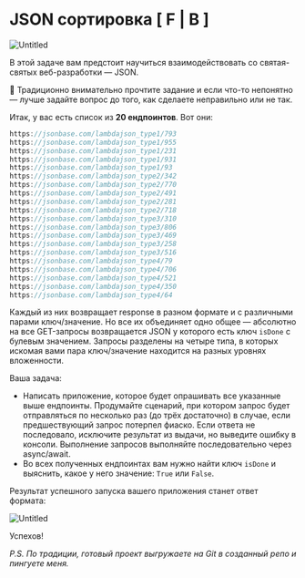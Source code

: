 # JSON сортировка [ F | B ]

![Untitled](https://s3-us-west-2.amazonaws.com/secure.notion-static.com/cb85bf60-196a-4333-832e-3bec1fc93aa9/Untitled.png)

В этой задаче вам предстоит научиться взаимодействовать со святая-святых веб-разработки — JSON. 

<aside>
🙏 Традиционно внимательно прочтите задание и если что-то непонятно — лучше задайте вопрос до того, как сделаете неправильно или не так.

</aside>

Итак, у вас есть список из **20 ендпоинтов**. Вот они:

```jsx
https://jsonbase.com/lambdajson_type1/793
https://jsonbase.com/lambdajson_type1/955
https://jsonbase.com/lambdajson_type1/231
https://jsonbase.com/lambdajson_type1/931
https://jsonbase.com/lambdajson_type1/93
https://jsonbase.com/lambdajson_type2/342
https://jsonbase.com/lambdajson_type2/770
https://jsonbase.com/lambdajson_type2/491
https://jsonbase.com/lambdajson_type2/281
https://jsonbase.com/lambdajson_type2/718
https://jsonbase.com/lambdajson_type3/310
https://jsonbase.com/lambdajson_type3/806
https://jsonbase.com/lambdajson_type3/469
https://jsonbase.com/lambdajson_type3/258
https://jsonbase.com/lambdajson_type3/516
https://jsonbase.com/lambdajson_type4/79
https://jsonbase.com/lambdajson_type4/706
https://jsonbase.com/lambdajson_type4/521
https://jsonbase.com/lambdajson_type4/350
https://jsonbase.com/lambdajson_type4/64
```

Каждый из них возвращает response в разном формате и с различными парами ключ/значение. Но все их объединяет одно общее — абсолютно на все GET-запросы возвращается JSON у которого есть ключ `isDone` с булевым значением. Запросы разделены на четыре типа, в которых искомая вами пара ключ/значение находится на разных уровнях вложенности.

Ваша задача:

- Написать приложение, которое будет опрашивать все указанные выше ендпоинты. Продумайте сценарий, при котором запрос будет отправляться по несколько раз (до трёх достаточно) в случае, если предшествующий запрос потерпел фиаско. Если ответа не последовало, исключите результат из выдачи, но выведите ошибку в консоли. Выполнение запросов выполняйте последовательно через async/await.
- Во всех полученных ендпоинтах вам нужно найти ключ `isDone` и выяснить, какое у него значение: `True` или `False`.

Результат успешного запуска вашего приложения станет ответ формата:

![Untitled](https://s3-us-west-2.amazonaws.com/secure.notion-static.com/8463c7b9-b52c-4d0a-870e-561148b7a0d9/Untitled.png)

Успехов!

*P.S. По традиции, готовый проект выгружаете на Git в созданный репо и пингуете меня.*
